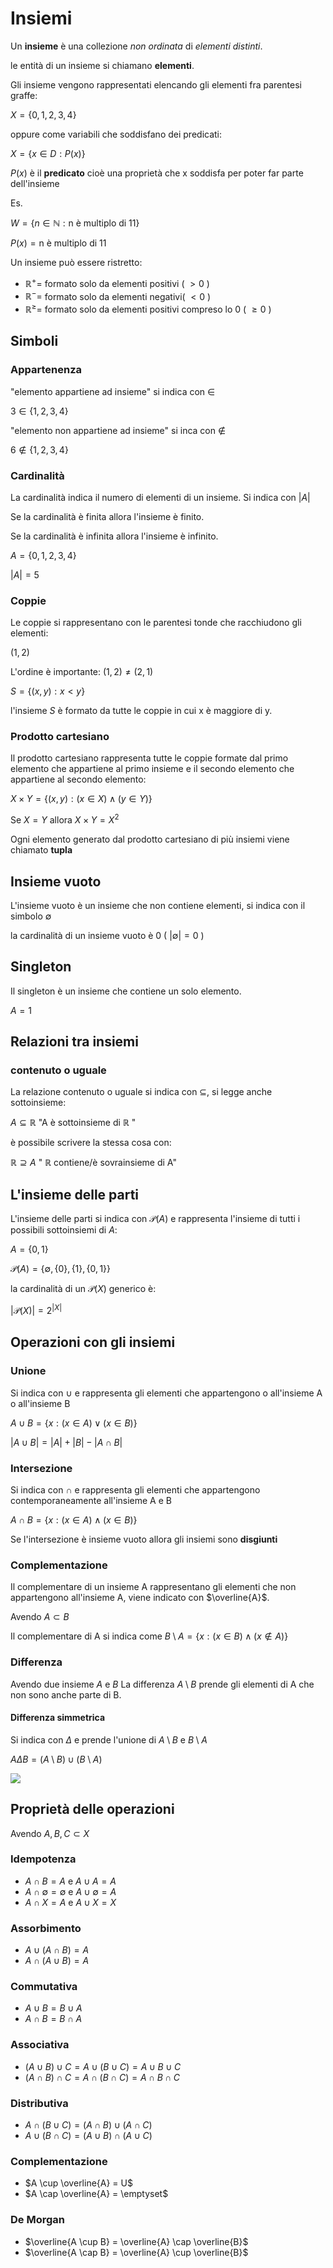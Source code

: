 ﻿# Insiemi

Un **insieme** è una collezione *non ordinata* di *elementi distinti*.

le entità di un insieme si chiamano **elementi**.

Gli insieme vengono rappresentati elencando gli elementi fra parentesi graffe:

$X = \lbrace 0,1,2,3,4\rbrace$

oppure come variabili che soddisfano dei predicati:

$X = \lbrace x \in D :P(x) \rbrace$

$P(x)$ è il **predicato** cioè una proprietà che x soddisfa per poter far parte dell'insieme

Es.

$W = \lbrace n \in \mathbb{N} : \text{n è multiplo di 11}\rbrace$

$P(x) =\text{n è multiplo di 11}$

Un insieme può essere ristretto:

- $\mathbb{R}^+ =$ formato solo da elementi positivi ( $>0$ )
- $\mathbb{R}^- =$ formato solo da elementi negativi( $<0$ )
- $\mathbb{R}^{\geq} =$ formato solo da elementi positivi compreso lo $0$ ( $\geq 0$ )

## Simboli

### Appartenenza

"elemento appartiene ad insieme" si indica con $\in$

$3 \in \lbrace 1,2,3,4\rbrace$

"elemento non appartiene ad insieme" si inca con $\notin$

$6 \notin \lbrace 1,2,3,4\rbrace$

### Cardinalità

La cardinalità indica il numero di elementi di un insieme. Si indica con $|A|$

Se la cardinalità è finita allora l'insieme è finito.

Se la cardinalità è infinita allora l'insieme è infinito.

$A = \lbrace 0,1,2,3,4\rbrace$

$|A| = 5$

### Coppie

Le coppie si rappresentano con le parentesi tonde che racchiudono gli elementi:

$(1,2)$

L'ordine è importante: $(1,2) \neq (2,1)$

$S = \lbrace (x,y) : x < y \rbrace$

l'insieme $S$ è formato da tutte le coppie in cui x è maggiore di y.

### Prodotto cartesiano

Il prodotto cartesiano rappresenta tutte le coppie formate dal primo elemento  che appartiene al primo insieme e il secondo elemento che appartiene al secondo elemento:

$X \times Y = \lbrace (x,y) : (x \in X) \land (y \in Y) \rbrace$

Se $X = Y$ allora $X \times Y = X^2$

Ogni elemento generato dal prodotto cartesiano di più insiemi viene chiamato **tupla**

## Insieme vuoto

L'insieme vuoto è un insieme che non contiene elementi, si indica con il simbolo $\emptyset$

la cardinalità di un insieme vuoto è $0$ ( $|\emptyset| = 0$ )

## Singleton

Il singleton è un insieme che contiene un solo elemento.

$A = {1}$

## Relazioni tra insiemi

### contenuto o uguale

La relazione contenuto o uguale si indica con $\subseteq$, si legge anche sottoinsieme:

$A \subseteq \mathbb{R}$ "A è sottoinsieme di $\mathbb{R}$ "

è possibile scrivere la stessa cosa con:

$\mathbb{R} \supseteq A$ " $\mathbb{R}$ contiene/è sovrainsieme di A"

## L'insieme delle parti

L'insieme delle parti si indica con $\mathcal{P}(A)$ e rappresenta l'insieme di tutti i possibili sottoinsiemi di $A$:

$A = \lbrace 0,1\rbrace$

 $\mathcal{P}(A) = \lbrace \emptyset,\lbrace 0 \rbrace,\lbrace 1\rbrace, \lbrace 0,1 \rbrace \rbrace$

la cardinalità di un  $\mathcal{P}(X)$ generico è:

$| \mathcal{P}(X) | = 2^{|X|}$

## Operazioni con gli insiemi

### Unione

Si indica con $\cup$ e rappresenta gli elementi che appartengono o all'insieme A o all'insieme B

$A \cup B = \lbrace x : (x \in A) \lor (x \in B)\rbrace$

$|A \cup B| = |A| + |B| - |A \cap B|$

### Intersezione

Si indica con $\cap$ e rappresenta gli elementi che appartengono contemporaneamente all'insieme A e B

$A \cap B = \lbrace x : (x \in A) \land (x \in B)\rbrace$

Se l'intersezione è insieme vuoto allora gli insiemi sono **disgiunti**

### Complementazione

Il complementare di un insieme A rappresentano gli elementi che non appartengono all'insieme A, viene indicato con $\overline{A}$.

Avendo $A \subset B$

Il complementare di A si indica come $B \setminus A = \lbrace x : (x \in B) \land (x \notin A) \rbrace$

### Differenza

Avendo due insieme $A$ e $B$
La differenza $A \setminus B$ prende gli elementi di A che non sono anche parte di B.

#### Differenza simmetrica

Si indica con $\Delta$ e prende l'unione di $A \setminus B$ e $B \setminus A$

$A \Delta B = (A \setminus B) \cup (B \setminus A)$

![](https://i.ibb.co/LJqLQqy/diff-simmetrica.png)

## Proprietà delle operazioni

Avendo $A,B,C \subset X$

### Idempotenza

- $A \cap B = A$ e $A \cup A = A$
- $A \cap \emptyset = \emptyset$ e $A \cup \emptyset = A$
- $A \cap X = A$ e $A \cup X = X$

### Assorbimento

- $A \cup (A \cap B) = A$
- $A \cap (A \cup B) = A$

### Commutativa

- $A \cup B = B \cup A$
- $A \cap B = B \cap A$

### Associativa

- $(A \cup B) \cup C = A \cup (B \cup C) = A \cup B \cup C$
- $(A \cap B) \cap C = A \cap (B \cap C) = A \cap B \cap C$

### Distributiva

- $A \cap (B \cup C) = (A \cap B) \cup (A \cap C)$
- $A \cup (B \cap C) = (A \cup B) \cap (A \cup C)$

### Complementazione

- $A \cup \overline{A} = U$
- $A \cap \overline{A} = \emptyset$

### De Morgan

- $\overline{A \cup B} = \overline{A} \cap \overline{B}$
- $\overline{A \cap B} = \overline{A} \cup \overline{B}$


